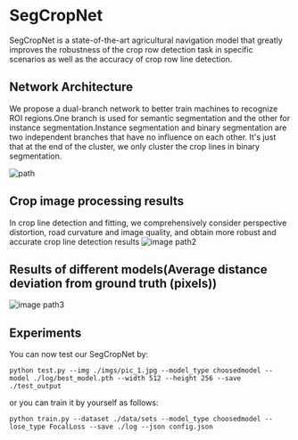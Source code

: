 ﻿# SegCropNet
SegCropNet is a state-of-the-art agricultural navigation model that greatly improves the robustness of the crop row detection task in specific scenarios as well as the accuracy of crop row line detection.

## Network Architecture
We propose a dual-branch network to better train machines to recognize ROI regions.One branch is used for semantic segmentation and the other for instance segmentation.Instance segmentation and binary segmentation are two independent branches that have no influence on each other. It's just that at the end of the cluster, we only cluster the crop lines in binary segmentation.

![path](https://p.ipic.vip/0u7o5y.png)
## Crop image processing results
In crop line detection and fitting, we comprehensively consider perspective distortion, road curvature and image quality, and obtain more robust and accurate crop line detection results
![image path2](https://p.ipic.vip/j7ciln.jpeg)

## Results of different models(Average distance deviation from ground truth (pixels))
![image path3](https://p.ipic.vip/3qaevj.jpeg)
## Experiments
You can now test our SegCropNet by:
```
python test.py --img ./imgs/pic_1.jpg --model_type choosedmodel --model ./log/best_model.pth --width 512 --height 256 --save ./test_output  
```

or you can train it by yourself as follows:
```
python train.py --dataset ./data/sets --model_type choosedmodel --lose_type FocalLoss --save ./log --json config.json
```
